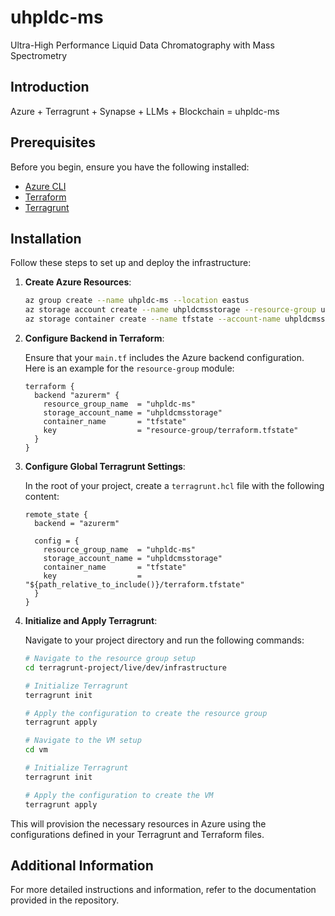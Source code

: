 # uhpldc-ms
Ultra-High Performance Liquid Data Chromatography with Mass Spectrometry

## Introduction

Azure + Terragrunt + Synapse + LLMs + Blockchain = uhpldc-ms

## Prerequisites

Before you begin, ensure you have the following installed:
- [Azure CLI](https://docs.microsoft.com/en-us/cli/azure/install-azure-cli)
- [Terraform](https://learn.hashicorp.com/tutorials/terraform/install-cli)
- [Terragrunt](https://terragrunt.gruntwork.io/docs/getting-started/install/)

## Installation

Follow these steps to set up and deploy the infrastructure:

1. **Create Azure Resources**:
    ```sh
    az group create --name uhpldc-ms --location eastus
    az storage account create --name uhpldcmsstorage --resource-group uhpldc-ms --location eastus --sku Standard_LRS
    az storage container create --name tfstate --account-name uhpldcmsstorage
    ```

2. **Configure Backend in Terraform**:

    Ensure that your `main.tf` includes the Azure backend configuration. Here is an example for the `resource-group` module:

    ```hcl
    terraform {
      backend "azurerm" {
        resource_group_name  = "uhpldc-ms"
        storage_account_name = "uhpldcmsstorage"
        container_name       = "tfstate"
        key                  = "resource-group/terraform.tfstate"
      }
    }
    ```

3. **Configure Global Terragrunt Settings**:

    In the root of your project, create a `terragrunt.hcl` file with the following content:

    ```hcl
    remote_state {
      backend = "azurerm"

      config = {
        resource_group_name  = "uhpldc-ms"
        storage_account_name = "uhpldcmsstorage"
        container_name       = "tfstate"
        key                  = "${path_relative_to_include()}/terraform.tfstate"
      }
    }
    ```

4. **Initialize and Apply Terragrunt**:

    Navigate to your project directory and run the following commands:

    ```sh
    # Navigate to the resource group setup
    cd terragrunt-project/live/dev/infrastructure

    # Initialize Terragrunt
    terragrunt init

    # Apply the configuration to create the resource group
    terragrunt apply

    # Navigate to the VM setup
    cd vm

    # Initialize Terragrunt
    terragrunt init

    # Apply the configuration to create the VM
    terragrunt apply
    ```

This will provision the necessary resources in Azure using the configurations defined in your Terragrunt and Terraform files.

## Additional Information

For more detailed instructions and information, refer to the documentation provided in the repository.
